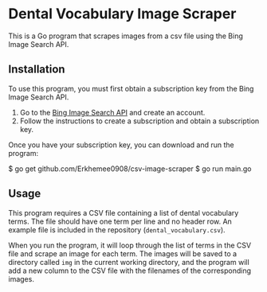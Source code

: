 # Dental Vocabulary Image Scraper

This is a Go program that scrapes images from a csv file using the Bing Image Search API.

## Installation

To use this program, you must first obtain a subscription key from the Bing Image Search API.

1. Go to the [Bing Image Search API](https://www.microsoft.com/en-us/bing/apis/bing-image-search-api) and create an account.
2. Follow the instructions to create a subscription and obtain a subscription key.

Once you have your subscription key, you can download and run the program:

$ go get github.com/Erkhemee0908/csv-image-scraper
$ go run main.go

## Usage

This program requires a CSV file containing a list of dental vocabulary terms. The file should have one term per line and no header row. An example file is included in the repository (`dental_vocabulary.csv`).

When you run the program, it will loop through the list of terms in the CSV file and scrape an image for each term. The images will be saved to a directory called `img` in the current working directory, and the program will add a new column to the CSV file with the filenames of the corresponding images.